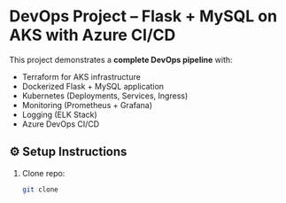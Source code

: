 #  DevOps Project – Flask + MySQL on AKS with Azure CI/CD

This project demonstrates a **complete DevOps pipeline** with:
- Terraform for AKS infrastructure
- Dockerized Flask + MySQL application
- Kubernetes (Deployments, Services, Ingress)
- Monitoring (Prometheus + Grafana)
- Logging (ELK Stack)
- Azure DevOps CI/CD

## ⚙️ Setup Instructions
1. Clone repo:
   ```bash
   git clone 
